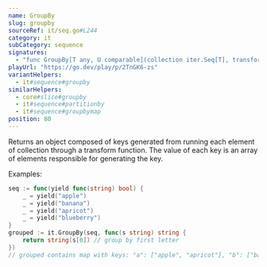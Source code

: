 ```yaml
---
name: GroupBy
slug: groupby
sourceRef: it/seq.go#L244
category: it
subCategory: sequence
signatures:
  - "func GroupBy[T any, U comparable](collection iter.Seq[T], transform func(item T) U) map[U][]T"
playUrl: "https://go.dev/play/p/2TnGK6-zs"
variantHelpers:
  - it#sequence#groupby
similarHelpers:
  - core#slice#groupby
  - it#sequence#partitionby
  - it#sequence#groupbymap
position: 80
---
```


Returns an object composed of keys generated from running each element of collection through a transform function. The value of each key is an array of elements responsible for generating the key.

Examples:

```go
seq := func(yield func(string) bool) {
    _ = yield("apple")
    _ = yield("banana")
    _ = yield("apricot")
    _ = yield("blueberry")
}
grouped := it.GroupBy(seq, func(s string) string {
    return string(s[0]) // group by first letter
})
// grouped contains map with keys: "a": ["apple", "apricot"], "b": ["banana", "blueberry"]
```